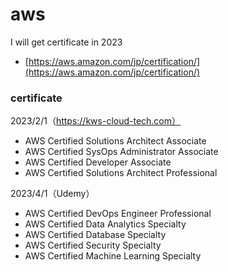 # aws
I will get certificate in 2023<br>
- [https://aws.amazon.com/jp/certification/](https://aws.amazon.com/jp/certification/)

### certificate
2023/2/1（https://kws-cloud-tech.com）<br>
- AWS Certified Solutions Architect Associate
- AWS Certified SysOps Administrator Associate
- AWS Certified Developer Associate
- AWS Certified Solutions Architect Professional

2023/4/1（Udemy）<br>

- AWS Certified DevOps Engineer Professional
- AWS Certified Data Analytics Specialty
- AWS Certified Database Specialty
- AWS Certified Security Specialty
- AWS Certified Machine Learning Specialty
